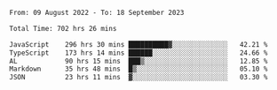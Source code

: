 
<!--START_SECTION:waka-->

```txt
From: 09 August 2022 - To: 18 September 2023

Total Time: 702 hrs 26 mins

JavaScript    296 hrs 30 mins ██████████▓░░░░░░░░░░░░░░   42.21 %
TypeScript    173 hrs 14 mins ██████░░░░░░░░░░░░░░░░░░░   24.66 %
AL            90 hrs 15 mins  ███▒░░░░░░░░░░░░░░░░░░░░░   12.85 %
Markdown      35 hrs 48 mins  █▒░░░░░░░░░░░░░░░░░░░░░░░   05.10 %
JSON          23 hrs 11 mins  ▓░░░░░░░░░░░░░░░░░░░░░░░░   03.30 %
```

<!--END_SECTION:waka-->











